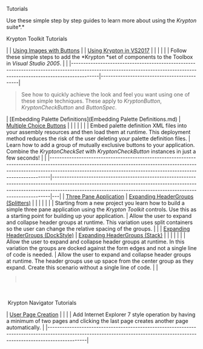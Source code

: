 Tutorials

Use these simple step by step guides to learn more about using the *Krypton*
suite*.*  
  
  
Krypton Toolkit Tutorials

|                                                                                                                                                                       | [Using Images with Buttons](topic139.md) |
| [Using Krypton in VS2017](Using%20Krypton%20in%20VS2017.md)                                                                                                         |                                            |
|                                                                                                                                                                       |                                            |
| Follow these simple steps to add the *Krypton *set of components to the Toolbox in *Visual Studio 2005*.                                                              |                                            |
|-----------------------------------------------------------------------------------------------------------------------------------------------------------------------|--------------------------------------------|


>   See how to quickly achieve the look and feel you want using one of these
>   simple techniques. These apply to *KryptonButton*, *KryptonCheckButton* and
>   *ButtonSpec*.

| [Embedding Palette Definitions](Embedding Palette Definitions.md)                                                                                                                                                                                           | [Multiple Choice Buttons](topic141.md)                                                                                                                                                                                                |   |
|                                                                                                                                                                                                                                          |                                                                                                                                                                                                                                         |   |
| Embed palette definition XML files into your assembly resources and then load them at runtime. This deployment method reduces the risk of the user deleting your palette definition files.                                               | Learn how to add a group of mutually exclusive buttons to your application. Combine the *KryptonCheckSet* with *KryptonCheckButton* instances in just a few seconds!                                                                    |   |
|------------------------------------------------------------------------------------------------------------------------------------------------------------------------------------------------------------------------------------------|-----------------------------------------------------------------------------------------------------------------------------------------------------------------------------------------------------------------------------------------|---|
| [Three Pane Application](topic142.md)                                                                                                                                                                                                  | [Expanding HeaderGroups (Splitters)](topic144.md)                                                                                                                                                                                     |   |
|                                                                                                                                                                                                                                          |                                                                                                                                                                                                                                         |   |
| Starting from a new project you learn how to build a simple three pane application using the *Krypton Toolkit* controls. Use this as a starting point for building up your application.                                                  | Allow the user to expand and collapse header groups at runtime. This variation uses split containers so the user can change the relative spacing of the groups.                                                                         |   |
| [Expanding HeaderGroups (DockStyle)](topic143.md)                                                                                                                                                                                      | [Expanding HeaderGroups (Stack)](topic145.md)                                                                                                                                                                                         |   |
|                                                                                                                                                                                                                                          |                                                                                                                                                                                                                                         |   |
| Allow the user to expand and collapse header groups at runtime. In this variation the groups are docked against the form edges and not a single line of code is needed.                                                                  | Allow the user to expand and collapse header groups at runtime. The header groups use up space from the center group as they expand. Create this scenario without a single line of code.                                                |   |

>    

 

 Krypton Navigator Tutorials

| [User Page Creation](topic146.md)                                                                                                                                        |
|                                                                                                                                                                            |
| Add Internet Explorer 7 style operation by having a minimum of two pages and clicking the last page creates another page automatically.                                    |
|----------------------------------------------------------------------------------------------------------------------------------------------------------------------------|

